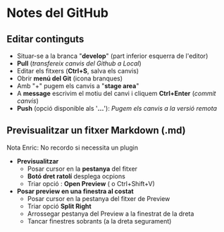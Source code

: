# Notes del GitHub

## Editar continguts
- Situar-se a la branca "**develop**" (part inferior esquerra de l'editor)
- **Pull** (_transfereix canvis del Github a Local_)
- Editar els fitxers (**Ctrl+S**, salva els canvis)
- Obrir **menú del Git** (icona branques)
- Amb "+" pugem els canvis a "**stage area**"
- A **message** escrivim el motiu del canvi i cliquem **Ctrl+Enter** (_commit canvis_)
- **Push** (opció disponible als '**...**'): _Pugem els canvis a la versió remota_ 

## Previsualitzar un fitxer Markdown (.md)

Nota Enric: No recordo si necessita un plugin

- **Previsualitzar**
  - Posar cursor en la **pestanya** del fitxer
  - **Botó dret ratolí** desplega ocpions
  - Triar opció : **Open Preview** ( o Ctrl+Shift+V)
- **Posar preview en una finestra al costat**
  - Posar cursor en la pestanya del fitxer de Preview
  - Triar opció **Split Right**
  - Arrossegar pestanya del Preview a la finestrat de la dreta
  - Tancar finestres sobrants (a la dreta segurament)